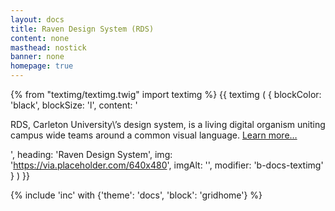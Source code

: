 ```yaml
---
layout: docs
title: Raven Design System (RDS)
content: none
masthead: nostick
banner: none
homepage: true
---
```

{% from "textimg/textimg.twig" import textimg %}
{{ textimg (
    {
        blockColor: 'black',
        blockSize: 'l',
        content: '<p>RDS, Carleton University\’s design system, is a living digital organism uniting campus wide teams around a common visual language. <a href="dev/">Learn more…</a></p>',
        heading: 'Raven Design System',
        img: 'https://via.placeholder.com/640x480',
        imgAlt: '',
        modifier: 'b-docs-textimg'
    }
) }}

{% include 'inc' with {'theme': 'docs', 'block': 'gridhome'} %}
